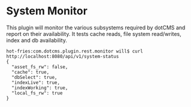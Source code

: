 # System Monitor

This plugin will monitor the various subsystems required by dotCMS and report on their availability.  It tests cache reads, file system read/writes, index and db availability.


```
hot-fries:com.dotcms.plugin.rest.monitor will$ curl http://localhost:8080/api/v1/system-status
{
  "asset_fs_rw": false,
  "cache": true,
  "dbSelect": true,
  "indexLive": true,
  "indexWorking": true,
  "local_fs_rw": true
}
```
